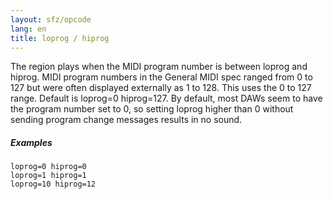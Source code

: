 ```yaml
---
layout: sfz/opcode
lang: en
title: loprog / hiprog
---
```

The region plays when the MIDI program number is between loprog and hiprog.
MIDI program numbers in the General MIDI spec ranged from 0 to 127 but were
often displayed externally as 1 to 128. This uses the 0 to 127 range.
Default is loprog=0 hiprog=127.
By default, most DAWs seem to have the program number set to 0, so setting
loprog higher than 0 without sending program change messages results in no sound.

##### Examples

```
loprog=0 hiprog=0
loprog=1 hiprog=1
loprog=10 hiprog=12
```
